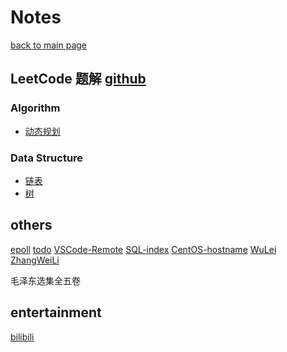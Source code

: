 # Notes

[back to main page](/)

## LeetCode 题解 [github](https://github.com/CyC2018/CS-Notes/blob/master/notes/Leetcode%20%E9%A2%98%E8%A7%A3%20-%20%E7%9B%AE%E5%BD%95.md)

### Algorithm

<!-- - [双指针](https://github.com/CyC2018/CS-Notes/blob/master/notes/Leetcode%20%E9%A2%98%E8%A7%A3%20-%20%E5%8F%8C%E6%8C%87%E9%92%88.md) -->
<!-- - [排序](https://github.com/CyC2018/CS-Notes/blob/master/notes/Leetcode%20%E9%A2%98%E8%A7%A3%20-%20%E6%8E%92%E5%BA%8F.md) -->

- [动态规划](https://github.com/CyC2018/CS-Notes/blob/master/notes/Leetcode%20%E9%A2%98%E8%A7%A3%20-%20%E5%8A%A8%E6%80%81%E8%A7%84%E5%88%92.md)

### Data Structure

- [链表](https://github.com/CyC2018/CS-Notes/blob/master/notes/Leetcode%20%E9%A2%98%E8%A7%A3%20-%20%E9%93%BE%E8%A1%A8.md)
- [树](https://github.com/CyC2018/CS-Notes/blob/master/notes/Leetcode%20%E9%A2%98%E8%A7%A3%20-%20%E6%A0%91.md)

## others

[epoll](https://zhuanlan.zhihu.com/p/63179839)
[todo](todo)
[VSCode-Remote](vscode_remote)
[SQL-index](mysql_index)
[CentOS-hostname](centos_hostname)
[WuLei](https://www.zhihu.com/question/381189872/answer/1094141867)
[ZhangWeiLi](https://www.bilibili.com/video/av94911371?from=search&seid=7189483855001335153)

毛泽东选集全五卷

## entertainment

[bilibili](https://bilibili.com)
